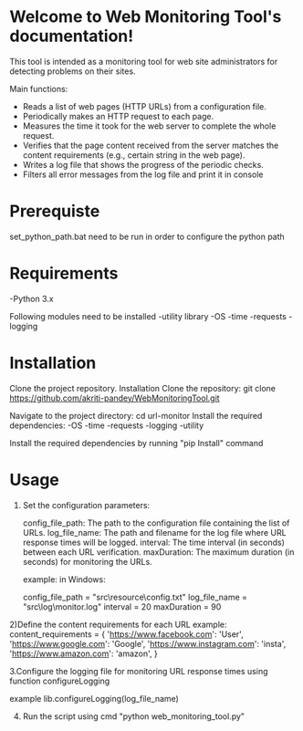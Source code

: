 Welcome to Web Monitoring Tool's documentation!
========================================================
This tool is intended as a monitoring tool for web site administrators for detecting problems on their sites.

Main functions:

* Reads a list of web pages (HTTP URLs) from a configuration file.
* Periodically makes an HTTP request to each page.
* Measures the time it took for the web server to complete the whole request.
* Verifies that the page content received from the server matches the content requirements (e.g., certain string in the web page).
* Writes a log file that shows the progress of the periodic checks.
* Filters all error messages from the log file and print it in console




Prerequiste
==================

set_python_path.bat need to be run in order to configure the python path

Requirements
==================

-Python 3.x

Following modules need to be installed
-utility library
-OS
-time
-requests
-logging

Installation
==================

Clone the project repository.
Installation Clone the repository: git clone https://github.com/akriti-pandey/WebMonitoringTool.git


Navigate to the project directory: cd url-monitor
Install the required dependencies: 
-OS
-time
-requests
-logging
-utility

Install the required dependencies by running "pip Install" command



Usage
==================
1) Set the configuration parameters:

   config_file_path: The path to the configuration file containing the list of URLs.
   log_file_name: The path and filename for the log file where URL response times will be logged.
   interval: The time interval (in seconds) between each URL verification.
   maxDuration: The maximum duration (in seconds) for monitoring the URLs.

   example:
   in Windows:

   config_file_path = "src\\resource\\config.txt"
   log_file_name = "src\\log\\monitor.log"
   interval = 20
   maxDuration = 90

2)Define the content requirements for each URL
   example:
   content_requirements = {
      'https://www.facebook.com': 'User',
      'https://www.google.com': 'Google',
      'https://www.instagram.com': 'insta',
      'https://www.amazon.com': 'amazon',
   }

3.Configure the logging file for monitoring URL response times using function configureLogging

   example
   lib.configureLogging(log_file_name)

4. Run the script using cmd "python web_monitoring_tool.py"

